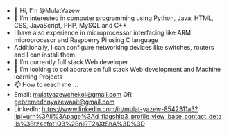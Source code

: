 - 👋 Hi, I’m @MulatYazew
- 👀 I’m interested in computer programming using Python, Java, HTML, CSS, JavaScript, PHP, MySQL and C++
- I have also experience in microprocessor interfacing like ARM microprocesor and Raspberry Pi using C language
- Additionally, I can configure networking devices like switches, routers and I can install them.
- 🌱 I’m currently full stack Web developer
- 💞️ I’m looking to collaborate on full stack Web development and Machine learning Projects
- 📫 How to reach me ...
- Email: mulatyazewchekol@gmail.com OR gebremedhnyazewaait@gmail.com
- LinkedIn: https://www.linkedin.com/in/mulat-yazew-8542311a3?lipi=urn%3Ali%3Apage%3Ad_flagship3_profile_view_base_contact_details%3Btz4cfot1Q3%2BniRT2aXtShA%3D%3D

<!---
MulatYazew/MulatYazew is a ✨ special ✨ repository because its `README.md` (this file) appears on your GitHub profile.
You can click the Preview link to take a look at your changes.
--->
